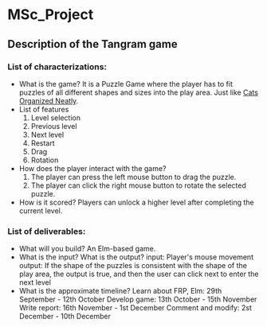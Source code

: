 # MSc_Project

## Description of the Tangram game
### List of characterizations:
- What is the game?
    It is a Puzzle Game where the player has to fit puzzles of all different shapes and sizes into the play area.
    Just like [Cats Organized Neatly](https://www.youtube.com/watch?v=4F_YwQV81NM).
- List of features
    1. Level selection
    2. Previous level
    3. Next level
    4. Restart
    5. Drag
    6. Rotation
- How does the player interact with the game?
    1. The player can press the left mouse button to drag the puzzle.
    2. The player can click the right mouse button to rotate the selected puzzle.
- How is it scored?
    Players can unlock a higher level after completing the current level.
	
### List of deliverables:
- What will you build?
    An Elm-based game.
- What is the input? What is the output?
    input: Player's mouse movement
    output: If the shape of the puzzles is consistent with the shape of the play area, the output is true, and then the user can click next to enter the next level
- What is the approximate timeline?
    Learn about FRP, Elm: 29th September - 12th October
    Develop game: 13th October - 15th November
    Write report: 16th November - 1st December
    Comment and modify: 2st December - 10th December